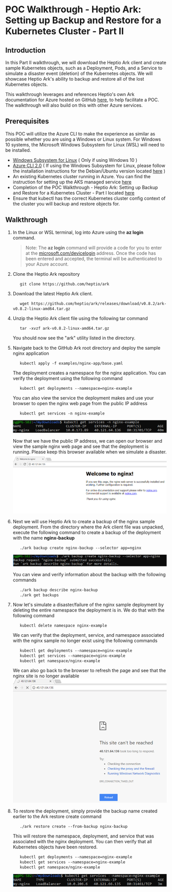 # POC Walkthrough - Heptio Ark: Setting up Backup and Restore for a Kubernetes Cluster - Part II

## Introduction
In this Part II walkthrough, we will download the Heptio Ark client and create sample Kubernetes objects, such as a Deployment, Pods, and a Service to simulate a disaster event (deletion) of the Kubernetes objects. We will showcase Heptio Ark's ability to backup and restore all of the lost Kubernetes objects.

This walkthrough leverages and references Heptio's own Ark documentation for Azure hosted on GitHub [here](https://heptio.github.io/ark/v0.8.1/index.html), to help facilitate a POC. The walkthrough will also build on this with other Azure services.

## Prerequisites
This POC will utilize the Azure CLI to make the experience as similar as possible whether you are using a Windows or Linux system. For Windows 10 systems, the Microsoft Windows Subsystem for Linux (WSL) will need to be installed. 
* [Windows Subsystem for Linux](https://docs.microsoft.com/en-us/windows/wsl/install-win10) ( Only if using Windows 10 )
* [Azure CLI 2.0](https://docs.microsoft.com/en-us/cli/azure/install-azure-cli?view=azure-cli-latest) ( If using the Windows Subsystem for Linux, please follow the installation instructions for the Debian/Ubuntu version located [here](https://docs.microsoft.com/en-us/cli/azure/install-azure-cli-apt?view=azure-cli-latest) )
* An existing Kubernetes cluster running in Azure. You can find the instruction for setting up the AKS managed service [here](https://github.com/Azure/fta-internalbusinessapps/blob/master/appmodernization/containers/articles/acs-aks-managed-deployment.md)
* Completion of the POC Walkthrough - Heptio Ark: Setting up Backup and Restore for a Kubernetes Cluster - Part I located [here](https://github.com/Azure/fta-internalbusinessapps/blob/master/appmodernization/containers/articles/heptio-ark-kubernestes-setup.md)
* Ensure that kubectl has the correct Kubernetes cluster config context of the cluster you will backup and restore objects for.


## Walkthrough
1. In the Linux or WSL terminal, log into Azure using the **az login** command.

   > Note: The **az login** command will provide a code for you to enter at the [microsoft.com/devicelogin](https://microsoft.com/devicelogin) address. Once the code has been entered and accepted, the terminal will be authenticated to your Azure account.
2. Clone the Heptio Ark repository 
   ```
      git clone https://github.com/heptio/ark      
   ```
3. Download the latest Heptio Ark client. 
   ```
      wget https://github.com/heptio/ark/releases/download/v0.8.2/ark-v0.8.2-linux-amd64.tar.gz
   ```
4. Unzip the Heptio Ark client file using the following tar command
   ```
      tar -xvzf ark-v0.8.2-linux-amd64.tar.gz
   ```
   You should now see the "ark" utility listed in the directory.
5. Navigate back to the GitHub Ark root directory and deploy the sample nginx application
   ```
      kubectl apply -f examples/nginx-app/base.yaml
   ```
   The deployment creates a namespace for the nginx application. You can verify the deployment using the following command
   ```
      kubectl get deployments --namespace=nginx-example
   ```
   You can also view the service the deployment makes and use your browser to open the nginx web page from the public IP address
   ```
      kubectl get services -n nginx-example
   ```
   ![Screenshot](images/heptio-ark-kubernestes-backup/heptio-ark-view-example-service.png)
   
   Now that we have the public IP address, we can open our browser and view the sample nginx web page and see that the deployment is running. Please keep this browser available when we simulate a disaster.
   ![Screenshot](images/heptio-ark-kubernestes-backup/heptio-ark-view-example-service-page.png)
6. Next we will use Heptio Ark to create a backup of the nginx sample deployment. From the directory where the Ark client file was unpacked, execute the following command to create a backup of the deployment with the name **nginx-backup**
   ```
      ./ark backup create nginx-backup --selector app=nginx
   ```
   ![Screenshot](images/heptio-ark-kubernestes-backup/heptio-ark-create-example-backup.png)
   
   You can view and verify information about the backup with the following commands
   ```
      ./ark backup describe nginx-backup
      ./ark get backups
   ```
7. Now let's simulate a disaster/failure of the nginx sample deployment by deleting the entire namespace the deployment is in. We do that with the following command
   ```
      kubectl delete namespace nginx-example
   ```
   We can verify that the deployment, service, and namespace associated with the nginx sample no longer exist using the following commands
   ```
      kubectl get deployments --namespace=nginx-example
      kubectl get services --namespace=nginx-example
      kubectl get namespace/nginx-example
   ```
   We can also go back to the browser to refresh the page and see that the nginx site is no longer available
   ![Screenshot](images/heptio-ark-kubernestes-backup/heptio-ark-view-example-service-error-page-v2.png)
8. To restore the deployment, simply provide the backup name created earlier to the Ark restore create command
   ```
      ./ark restore create --from-backup nginx-backup
   ```
   This will restore the namespace, deployment, and service that was associated with the nginx deployment. You can then verify that all Kubernetes objects have been restored.
   ```
      kubectl get deployments --namespace=nginx-example
      kubectl get services --namespace=nginx-example
      kubectl get namespace/nginx-example
   ```
   ![Screenshot](images/heptio-ark-kubernestes-backup/heptio-ark-view-restore-service.png)
   
   
   
   
      
